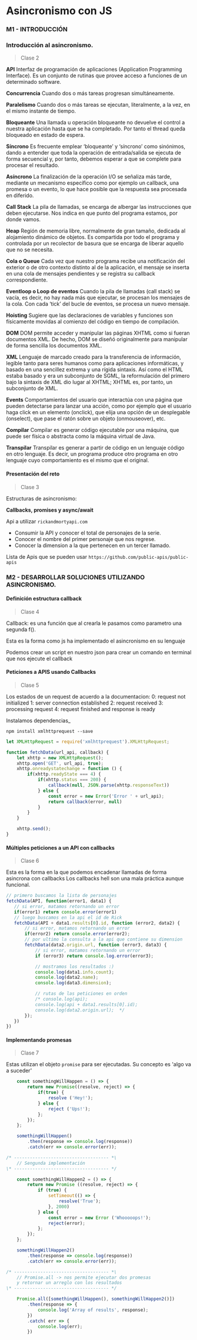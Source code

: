 # Asincronismo con JS

### M1 - INTRODUCCIÓN

### Introducción al asincronismo.

 >Clase 2

**API**
Interfaz de programación de aplicaciones (Application Programming Interface). Es un conjunto de rutinas que provee acceso a funciones de un determinado software.

**Concurrencia**
Cuando dos o más tareas progresan simultáneamente.

**Paralelismo**
Cuando dos o más tareas se ejecutan, literalmente, a la vez, en el mismo instante de tiempo.

**Bloqueante**
Una llamada u operación bloqueante no devuelve el control a nuestra aplicación hasta que se ha completado. Por tanto el thread queda bloqueado en estado de espera.

**Síncrono**
Es frecuente emplear ‘bloqueante’ y ‘síncrono’ como sinónimos, dando a entender que toda la
operación de entrada/salida se ejecuta de forma secuencial y, por tanto, debemos esperar a que se complete para procesar el resultado.

**Asíncrono**
La finalización de la operación I/O se señaliza más tarde, mediante un mecanismo específico
como por ejemplo un callback, una promesa o un evento, lo que hace posible que la respuesta
sea procesada en diferido.

**Call Stack**
La pila de llamadas, se encarga de albergar las instrucciones que deben ejecutarse. Nos indica en que punto del programa estamos, por donde vamos.

**Heap**
Región de memoria libre, normalmente de gran tamaño, dedicada al alojamiento dinámico de
objetos. Es compartida por todo el programa y controlada por un recolector de basura que se
encarga de liberar aquello que no se necesita.

**Cola o Queue**
Cada vez que nuestro programa recibe una notificación del exterior o de otro contexto distinto al de la aplicación, el mensaje se inserta en una cola de mensajes pendientes y se registra su callback correspondiente.

**Eventloop o Loop de eventos**
Cuando la pila de llamadas (call stack) se vacía, es decir, no hay nada más que ejecutar, se procesan los mensajes de la cola. Con cada ‘tick’ del bucle de eventos, se procesa un nuevo mensaje.

**Hoisting**
Sugiere que las declaraciones de variables y funciones son físicamente movidas al comienzo del código en tiempo de compilación.

**DOM**
DOM permite acceder y manipular las páginas XHTML como si fueran documentos XML. De
hecho, DOM se diseñó originalmente para manipular de forma sencilla los documentos XML.

**XML**
Lenguaje de marcado creado para la transferencia de información, legible tanto para seres
humanos como para aplicaciones informáticas, y basado en una sencillez extrema y una rígida
sintaxis. Así como el HTML estaba basado y era un subconjunto de SGML, la reformulación del
primero bajo la sintaxis de XML dio lugar al XHTML; XHTML es, por tanto, un subconjunto de XML.

**Events**
Comportamientos del usuario que interactúa con una página que pueden detectarse para lanzar
una acción, como por ejemplo que el usuario haga click en un elemento (onclick), que elija una opción de un desplegable (onselect), que pase el ratón sobre un objeto (onmouseover), etc.

**Compilar**
Compilar es generar código ejecutable por una máquina, que puede ser física o abstracta como la máquina virtual de Java.

**Transpilar**
Transpilar es generar a partir de código en un lenguaje código en otro lenguaje. Es decir, un programa produce otro programa en otro lenguaje cuyo comportamiento es el mismo que el
original.

#### Presentación del reto

 >Clase 3

Estructuras de asincronismo:

**Callbacks, promises y async/await**

Api a utilizar
`rickandmortyapi.com`

- Consumir la API y conocer el total de personajes de la serie.
- Conocer el nombre del primer personaje que nos regrese.
- Conocer la dimension a la que pertenecen en un tercer llamado.

Lista de Apis que se pueden usar
`https://github.com/public-apis/public-apis`

### M2 - DESARROLLAR SOLUCIONES UTILIZANDO ASINCRONISMO.

#### Definición estructura callback

 >Clase 4

Callback: es una función que al crearla le pasamos como parametro una segunda f().

Esta es la forma como js ha implementado el asincronismo en su lenguaje 

Podemos crear un script en nuestro json para crear un comando en terminal que nos ejecute el callback

#### Peticiones a APIS usando Callbacks

 >Clase 5

Los estados de un request de acuerdo a la documentacion:
    0: request not initialized
    1: server connection established
    2: request received
    3: processing request
    4: request finished and response is ready

Instalamos dependencias_ 

`npm install xmlhttprequest --save`


``` js
let XMLHttpRequest = require('xmlhttprequest').XMLHttpRequest;

function fetchData(url_api, callback) {
    let xhttp = new XMLHttpRequest();
    xhttp.open('GET', url_api, true);
    xhttp.onreadystatechange = function () {
        if(xhttp.readyState === 4) {
            if(xhttp.status === 200) {
                callback(null, JSON.parse(xhttp.responseText))
            } else {
                const error = new Error('Error ' + url_api);
                return callback(error, null)
            }
        }
    }

    xhttp.send();
}
```

#### Múltiples peticiones a un API con callbacks

 >Clase 6

Esta es la forma en la que podemos encadenar llamadas de forma asincrona con callbacks
Los callbacks hell son una mala práctica aunque funcional.

 ``` js
// primero buscamos la lista de personajes
fetchData(API, function(error1, data1) {
    // si error, matamos retornando un error
    if(error1) return console.error(error1)
    // luego buscamos en la api el id de Rick
    fetchData(API + data1.results[0].id, function (error2, data2) {
        // si error, matamos retornando un error
        if(error2) return console.error(error2);
        // por ultimo la consulta a la api que contiene su dimension
        fetchData(data2.origin.url, function (error3, data3) {
            // si error, matamos retornando un error
            if (error3) return console.log.error(error3);

            // mostramos los resultados :) 
            console.log(data1.info.count);
            console.log(data2.name);
            console.log(data3.dimension);

            // rutas de las peticiones en orden
            /* console.log(api);
            console.log(api + data1.results[0].id); 
            console.log(data2.origin.url);  */
        });
    })
})
```

#### Implementando promesas

 >Clase 7

Estas utilizan el objeto `promise` para ser ejecutadas. Su concepto es 'algo va a suceder'

``` js 
    const somethingWillHappen = () => {
        return new Promise((resolve, reject) => {
            if(true) {
                resolve ('Hey!');
            } else {
                reject ('Ups!');
            };
        });
    };

    somethingWillHappen()
        .then(response => console.log(response))
        .catch(err => console.error(err));

/* ------------------------------------ *\
    // Sengunda implementación 
\* ------------------------------------ */

    const somethingWillHappen2 = () => {
        return new Promise ((resolve, reject) => {
            if (true) {
                setTimeout(() => {
                    resolve('True');
                }, 2000)
            } else {
                const error = new Error ('Whooooops!');
                reject(error);
            };
        });
    };

    somethingWillHappen2()
        .then(response => console.log(response))
        .catch(err => console.error(err));

/* ------------------------------------ *\
    // Promise.all -> nos permite ejecutar dos promesas 
    y retornar un arreglo con los resultados
\* ------------------------------------ */

    Promise.all([somethingWillHappen(), somethingWillHappen2()])
        .then(response => {
            console.log('Array of results', response);
        })
        .catch( err => {
            console.log(err);
        })
```




